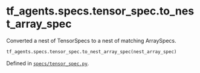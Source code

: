 <div itemscope itemtype="http://developers.google.com/ReferenceObject">
<meta itemprop="name" content="tf_agents.specs.tensor_spec.to_nest_array_spec" />
<meta itemprop="path" content="Stable" />
</div>

# tf_agents.specs.tensor_spec.to_nest_array_spec

Converted a nest of TensorSpecs to a nest of matching ArraySpecs.

``` python
tf_agents.specs.tensor_spec.to_nest_array_spec(nest_array_spec)
```



Defined in [`specs/tensor_spec.py`](https://github.com/tensorflow/agents/tree/master/tf_agents/specs/tensor_spec.py).

<!-- Placeholder for "Used in" -->
